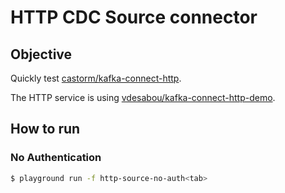 # HTTP CDC Source connector


## Objective

Quickly test [castorm/kafka-connect-http](https://github.com/castorm/kafka-connect-http).

The HTTP service is using [vdesabou/kafka-connect-http-demo](https://github.com/vdesabou/kafka-connect-http-demo).

## How to run


### No Authentication

```bash
$ playground run -f http-source-no-auth<tab>
```

